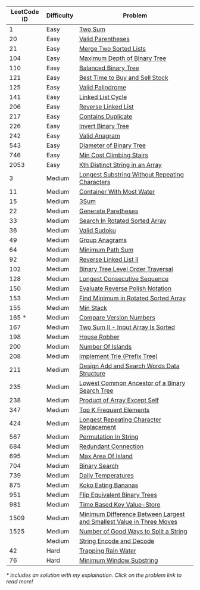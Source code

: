 | LeetCode ID | Difficulty | Problem                                                                                                                                                                                |
| ----------- | ---------- | -------------------------------------------------------------------------------------------------------------------------------------------------------------------------------------- |
| 1           | Easy       | [Two Sum](https://leetcode.com/problems/two-sum/)                                                                                                                                      |
| 20          | Easy       | [Valid Parentheses](https://leetcode.com/problems/valid-parentheses/description/)                                                                                                      |
| 21          | Easy       | [Merge Two Sorted Lists](https://leetcode.com/problems/merge-two-sorted-lists/description/)                                                                                            |
| 104         | Easy       | [Maximum Depth of Binary Tree](https://leetcode.com/problems/maximum-depth-of-binary-tree/description/)                                                                                |
| 110         | Easy       | [Balanced Binary Tree](https://leetcode.com/problems/balanced-binary-tree/description/)                                                                                                |
| 121         | Easy       | [Best Time to Buy and Sell Stock](https://leetcode.com/problems/best-time-to-buy-and-sell-stock/description/)                                                                          |
| 125         | Easy       | [Valid Palindrome](https://leetcode.com/problems/valid-palindrome/)                                                                                                                    |
| 141         | Easy       | [Linked List Cycle](https://leetcode.com/problems/linked-list-cycle/description/)                                                                                                      |
| 206         | Easy       | [Reverse Linked List](https://leetcode.com/problems/reverse-linked-list/)                                                                                                              |
| 217         | Easy       | [Contains Duplicate](https://leetcode.com/problems/contains-duplicate/description/)                                                                                                    |
| 226         | Easy       | [Invert Binary Tree](https://leetcode.com/problems/invert-binary-tree)                                                                                                                 |
| 242         | Easy       | [Valid Anagram](https://leetcode.com/problems/valid-anagram/description/)                                                                                                              |
| 543         | Easy       | [Diameter of Binary Tree](https://leetcode.com/problems/diameter-of-binary-tree/description/)                                                                                          |
| 746         | Easy       | [Min Cost Climbing Stairs](https://leetcode.com/problems/min-cost-climbing-stairs/description/)                                                                                        |
| 2053        | Easy       | [Kth Distinct String in an Array](https://leetcode.com/problems/kth-distinct-string-in-an-array/?envType=daily-question&envId=2024-08-05)                                              |
| 3           | Medium     | [Longest Substring Without Repeating Characters](https://leetcode.com/problems/longest-substring-without-repeating-characters/)                                                        |
| 11          | Medium     | [Container With Most Water](https://leetcode.com/problems/container-with-most-water/description/)                                                                                      |
| 15          | Medium     | [3Sum](https://leetcode.com/problems/3sum/)                                                                                                                                            |
| 22          | Medium     | [Generate Paretheses](https://leetcode.com/problems/generate-parentheses/)                                                                                                             |
| 33          | Medium     | [Search In Rotated Sorted Array](https://leetcode.com/problems/search-in-rotated-sorted-array/description/)                                                                            |
| 36          | Medium     | [Valid Sudoku](https://leetcode.com/problems/valid-sudoku/description/)                                                                                                                |
| 49          | Medium     | [Group Anagrams](https://leetcode.com/problems/group-anagrams/description/)                                                                                                            |
| 64          | Medium     | [Minimum Path Sum](https://leetcode.com/problems/minimum-path-sum/description/)                                                                                                        |
| 92          | Medium     | [Reverse Linked List II](https://leetcode.com/problems/reverse-linked-list-ii/description/)                                                                                            |
| 102         | Medium     | [Binary Tree Level Order Traversal](https://leetcode.com/problems/binary-tree-level-order-traversal/description/)                                                                      |
| 128         | Medium     | [Longest Consecutive Sequence](https://leetcode.com/problems/longest-consecutive-sequence/)                                                                                            |
| 150         | Medium     | [Evaluate Reverse Polish Notation](https://leetcode.com/problems/evaluate-reverse-polish-notation)                                                                                     |
| 153         | Medium     | [Find Minimum in Rotated Sorted Array](https://leetcode.com/problems/find-minimum-in-rotated-sorted-array/description/)                                                                |
| 155         | Medium     | [Min Stack](https://leetcode.com/problems/min-stack/description)                                                                                                                       |
| 165 \*      | Medium     | [Compare Version Numbers](https://leetcode.com/problems/compare-version-numbers/solutions/5460881/easy-to-understand-o-1-space-complexity-o-n-time-complexity-solution/)               |
| 167         | Medium     | [Two Sum II - Input Array Is Sorted](https://leetcode.com/problems/two-sum-ii-input-array-is-sorted/)                                                                                  |
| 198         | Medium     | [House Robber](https://leetcode.com/problems/house-robber/description/)                                                                                                                |
| 200         | Medium     | [Number Of Islands](https://leetcode.com/problems/number-of-islands/description/)                                                                                                      |
| 208         | Medium     | [Implement Trie (Prefix Tree)](https://leetcode.com/problems/implement-trie-prefix-tree/description/)                                                                                  |
| 211         | Medium     | [Design Add and Search Words Data Structure](https://leetcode.com/problems/design-add-and-search-words-data-structure/description/)                                                    |
| 235         | Medium     | [Lowest Common Ancestor of a Binary Search Tree](https://leetcode.com/problems/lowest-common-ancestor-of-a-binary-search-tree/description/)                                            |
| 238         | Medium     | [Product of Array Except Self](https://leetcode.com/problems/product-of-array-except-self/description/)                                                                                |
| 347         | Medium     | [Top K Frequent Elements](https://leetcode.com/problems/top-k-frequent-elements/)                                                                                                      |
| 424         | Medium     | [Longest Repeating Character Replacement](https://leetcode.com/problems/longest-repeating-character-replacement)                                                                       |
| 567         | Medium     | [Permutation In String](https://leetcode.com/problems/permutation-in-string/description)                                                                                               |
| 684         | Medium     | [Redundant Connection](https://leetcode.com/problems/redundant-connection/description/)                                                                                                |
| 695         | Medium     | [Max Area Of Island](https://leetcode.com/problems/max-area-of-island/description/)                                                                                                    |
| 704         | Medium     | [Binary Search](https://leetcode.com/problems/binary-search/)                                                                                                                          |
| 739         | Medium     | [Daily Temperatures](https://leetcode.com/problems/daily-temperatures/)                                                                                                                |
| 875         | Medium     | [Koko Eating Bananas](https://leetcode.com/problems/koko-eating-bananas/description)                                                                                                   |
| 951         | Medium     | [Flip Equivalent Binary Trees](https://leetcode.com/problems/flip-equivalent-binary-trees/description/?envType=daily-question&envId=2024-10-24)                                        |
| 981         | Medium     | [Time Based Key Value-Store](https://leetcode.com/problems/time-based-key-value-store/description)                                                                                     |
| 1509        | Medium     | [Minimum Difference Between Largest and Smallest Value in Three Moves](https://leetcode.com/problems/minimum-difference-between-largest-and-smallest-value-in-three-moves/description) |
| 1525        | Medium     | [Number of Good Ways to Split a String](https://leetcode.com/problems/number-of-good-ways-to-split-a-string/description)                                                               |
|             | Medium     | [String Encode and Decode](https://neetcode.io/problems/string-encode-and-decode)                                                                                                      |
| 42          | Hard       | [Trapping Rain Water](https://leetcode.com/problems/trapping-rain-water/description/)                                                                                                  |
| 76          | Hard       | [Minimum Window Substring](https://leetcode.com/problems/minimum-window-substring/)                                                                                                    |

_\* includes an solution with my explaination. Click on the problem link to read more!_

